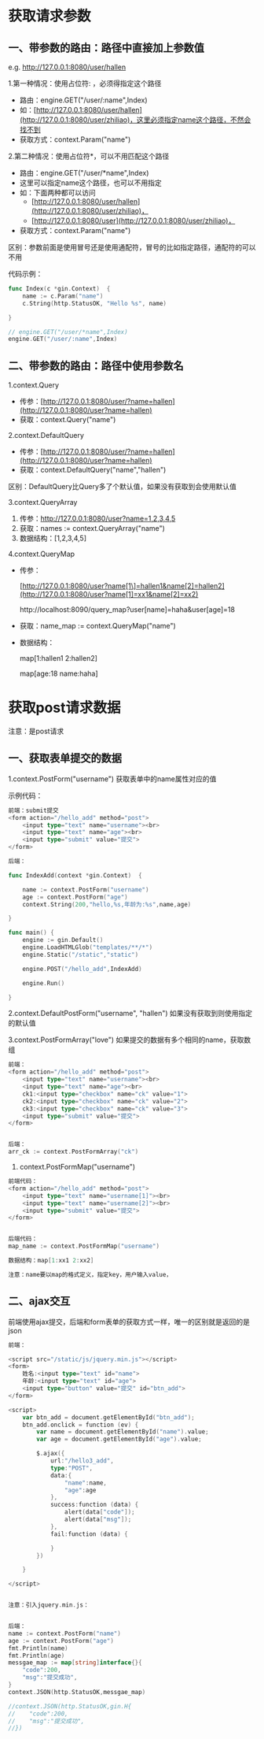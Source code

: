 # 获取请求参数

## 一、带参数的路由：路径中直接加上参数值

e.g.      http://127.0.0.1:8080/user/hallen

1.第一种情况：使用占位符: ，必须得指定这个路径

- 路由：engine.GET("/user/:name",Index)
- 如：[http://127.0.0.1:8080/user/hallen](http://127.0.0.1:8080/user/zhiliao)，这里必须指定name这个路径，不然会找不到
- 获取方式：context.Param("name")

2.第二种情况：使用占位符*，可以不用匹配这个路径

- 路由：engine.GET("/user/*name",Index)
- 这里可以指定name这个路径，也可以不用指定
- 如：下面两种都可以访问
  - [http://127.0.0.1:8080/user/hallen](http://127.0.0.1:8080/user/zhiliao)，
  - [http://127.0.0.1:8080/user](http://127.0.0.1:8080/user/zhiliao)，
- 获取方式：context.Param("name")

区别：参数前面是使用冒号还是使用通配符，冒号的比如指定路径，通配符的可以不用

代码示例：

```go
func Index(c *gin.Context)  {
    name := c.Param("name")
    c.String(http.StatusOK, "Hello %s", name)

}

// engine.GET("/user/*name",Index)
engine.GET("/user/:name",Index)
```

## 二、带参数的路由：路径中使用参数名

1.context.Query

- 传参：[http://127.0.0.1:8080/user/?name=hallen](http://127.0.0.1:8080/user?name=hallen)
- 获取：context.Query("name")

2.context.DefaultQuery

- 传参：[http://127.0.0.1:8080/user/?name=hallen](http://127.0.0.1:8080/user?name=hallen)
- 获取：context.DefaultQuery("name","hallen")

区别：DefaultQuery比Query多了个默认值，如果没有获取到会使用默认值

3.context.QueryArray

1. 传参：http://127.0.0.1:8080/user?name=1,2,3,4,5
2. 获取：names := context.QueryArray("name")
3. 数据结构：[1,2,3,4,5]

4.context.QueryMap

- 传参：

  [http://127.0.0.1:8080/user?name[1\]=hallen1&name[2]=hallen2](http://127.0.0.1:8080/user?name[1]=xx1&name[2]=xx2)

  http://localhost:8090/query_map?user[name]=haha&user[age]=18

- 获取：name_map := context.QueryMap("name")

- 数据结构：

  map[1:hallen1 2:hallen2]

  map[age:18 name:haha]







# 获取post请求数据

注意：是post请求

## 一、获取表单提交的数据

1.context.PostForm("username")  获取表单中的name属性对应的值

示例代码：

```go
前端：submit提交
<form action="/hello_add" method="post">
    <input type="text" name="username"><br>
    <input type="text" name="age"><br>
    <input type="submit" value="提交">
</form>

后端：

func IndexAdd(context *gin.Context)  {

    name := context.PostForm("username")
    age := context.PostForm("age")
    context.String(200,"hello,%s,年龄为:%s",name,age)

}

func main() {
    engine := gin.Default()
    engine.LoadHTMLGlob("templates/**/*")
    engine.Static("/static","static")

    engine.POST("/hello_add",IndexAdd)

    engine.Run()

}
```

2.context.DefaultPostForm("username", "hallen")   如果没有获取到则使用指定的默认值

3.context.PostFormArray("love")          如果提交的数据有多个相同的name，获取数组

```go
前端：
<form action="/hello_add" method="post">
    <input type="text" name="username"><br>
    <input type="text" name="age"><br>
    ck1:<input type="checkbox" name="ck" value="1">
    ck2:<input type="checkbox" name="ck" value="2">
    ck3:<input type="checkbox" name="ck" value="3">
    <input type="submit" value="提交">
</form>


后端：
arr_ck := context.PostFormArray("ck")
```

1. context.PostFormMap("username")

```go
前端代码：
<form action="/hello_add" method="post">
    <input type="text" name="username[1]"><br>
    <input type="text" name="username[2]"><br>
    <input type="submit" value="提交">
</form>


后端代码：
map_name := context.PostFormMap("username")

数据结构：map[1:xx1 2:xx2]

注意：name要以map的格式定义，指定key，用户输入value，
```

## 二、ajax交互

前端使用ajax提交，后端和form表单的获取方式一样，唯一的区别就是返回的是json

```go
前端：

<script src="/static/js/jquery.min.js"></script>
<form>
    姓名:<input type="text" id="name">
    年龄:<input type="text" id="age">
    <input type="button" value="提交" id="btn_add">
</form>

<script>
    var btn_add = document.getElementById("btn_add");
    btn_add.onclick = function (ev) {
        var name = document.getElementById("name").value;
        var age = document.getElementById("age").value;

        $.ajax({
            url:"/hello3_add",
            type:"POST",
            data:{
                "name":name,
                "age":age
            },
            success:function (data) {
                alert(data["code"]);
                alert(data["msg"]);
            },
            fail:function (data) {

            }
        })

    }

</script>


注意：引入jquery.min.js：


后端：
name := context.PostForm("name")
age := context.PostForm("age")
fmt.Println(name)
fmt.Println(age)
messgae_map := map[string]interface{}{
    "code":200,
    "msg":"提交成功",
}
context.JSON(http.StatusOK,messgae_map)

//context.JSON(http.StatusOK,gin.H{
//    "code":200,
//    "msg":"提交成功",
//})
```